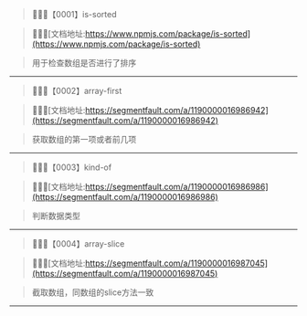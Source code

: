 
>🐝🐝🐝【0001】is-sorted

>🐝🐝🐝[文档地址:https://www.npmjs.com/package/is-sorted](https://www.npmjs.com/package/is-sorted)

>用于检查数组是否进行了排序

---------

>🐝🐝🐝【0002】array-first

>🐝🐝🐝[文档地址:https://segmentfault.com/a/1190000016986942](https://segmentfault.com/a/1190000016986942)

>获取数组的第一项或者前几项

---------

>🐝🐝🐝【0003】kind-of

>🐝🐝🐝[文档地址:https://segmentfault.com/a/1190000016986986](https://segmentfault.com/a/1190000016986986)

>判断数据类型

---------

>🐝🐝🐝【0004】array-slice

>🐝🐝🐝[文档地址:https://segmentfault.com/a/1190000016987045](https://segmentfault.com/a/1190000016987045)

>截取数组，同数组的slice方法一致

---------